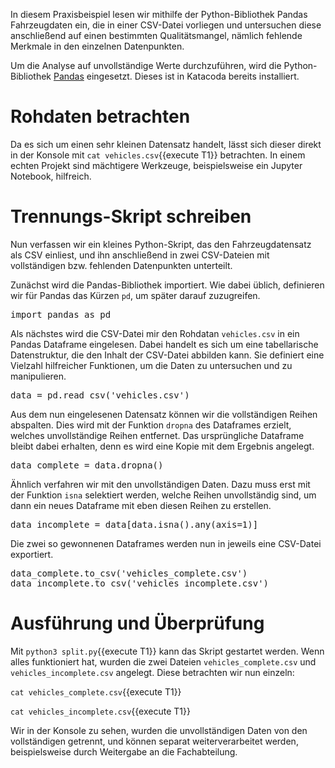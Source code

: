 In diesem Praxisbeispiel lesen wir mithilfe der Python-Bibliothek Pandas Fahrzeugdaten ein, die in einer CSV-Datei vorliegen und untersuchen diese anschließend auf einen bestimmten Qualitätsmangel, nämlich fehlende Merkmale in den einzelnen Datenpunkten.

Um die Analyse auf unvollständige Werte durchzuführen, wird die Python-Bibliothek [Pandas](https://pandas.pydata.org) eingesetzt.
Dieses ist in Katacoda bereits installiert.

# Rohdaten betrachten

Da es sich um einen sehr kleinen Datensatz handelt, lässt sich dieser direkt in der Konsole mit `cat vehicles.csv`{{execute T1}} betrachten.
In einem echten Projekt sind mächtigere Werkzeuge, beispielsweise ein Jupyter Notebook, hilfreich.

# Trennungs-Skript schreiben

Nun verfassen wir ein kleines Python-Skript, das den Fahrzeugdatensatz als CSV einliest, und ihn anschließend in zwei CSV-Dateien mit vollständigen bzw. fehlenden Datenpunkten unterteilt.

Zunächst wird die Pandas-Bibliothek importiert.
Wie dabei üblich, definieren wir für Pandas das Kürzen `pd`, um später darauf zuzugreifen.

<pre class="file" data-filename="split.py" data-target="append">
import pandas as pd
</pre>

Als nächstes wird die CSV-Datei mir den Rohdatan `vehicles.csv` in ein Pandas Dataframe eingelesen.
Dabei handelt es sich um eine tabellarische Datenstruktur, die den Inhalt der CSV-Datei abbilden kann.
Sie definiert eine Vielzahl hilfreicher Funktionen, um die Daten zu untersuchen und zu manipulieren.

<pre class="file" data-filename="split.py" data-target="append">
data = pd.read_csv('vehicles.csv')
</pre>

Aus dem nun eingelesenen Datensatz können wir die vollständigen Reihen abspalten.
Dies wird mit der Funktion `dropna` des Dataframes erzielt, welches unvollständige Reihen entfernet.
Das ursprüngliche Dataframe bleibt dabei erhalten, denn es wird eine Kopie mit dem Ergebnis angelegt.

<pre class="file" data-filename="split.py" data-target="append">
data_complete = data.dropna()
</pre>

Ähnlich verfahren wir mit den unvollständigen Daten.
Dazu muss erst mit der Funktion `isna` selektiert werden, welche Reihen unvollständig sind, um dann ein neues Dataframe mit eben diesen Reihen zu erstellen.

<pre class="file" data-filename="split.py" data-target="append">
data_incomplete = data[data.isna().any(axis=1)]
</pre>

Die zwei so gewonnenen Dataframes werden nun in jeweils eine CSV-Datei exportiert.

<pre class="file" data-filename="split.py" data-target="append">
data_complete.to_csv('vehicles_complete.csv')
data_incomplete.to_csv('vehicles_incomplete.csv')
</pre>

# Ausführung und Überprüfung

Mit `python3 split.py`{{execute T1}} kann das Skript gestartet werden.
Wenn alles funktioniert hat, wurden die zwei Dateien `vehicles_complete.csv` und `vehicles_incomplete.csv` angelegt.
Diese betrachten wir nun einzeln:

`cat vehicles_complete.csv`{{execute T1}}

`cat vehicles_incomplete.csv`{{execute T1}}

Wir in der Konsole zu sehen, wurden die unvollständigen Daten von den vollständigen getrennt, und können separat weiterverarbeitet werden, beispielsweise durch Weitergabe an die Fachabteilung.